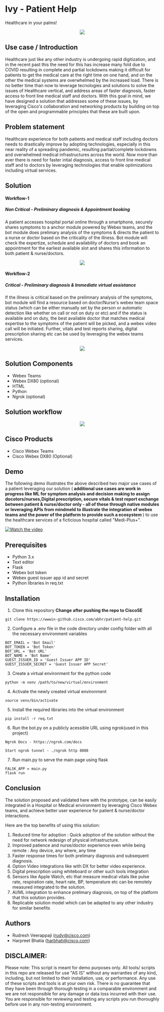 # Ivy - Patient Help
Healthcare in your palms!

<p align="center">
  <img src="documents/Ivy-logo-1.png">
</p>
 
  
## Use case / Introduction

Healthcare just like any other industry is undergoing rapid digitization, and in the recent past this the need for this has increase many fold due to COVID resulting in complete and partial lockdowns making it difficult for patients to get the medical care at the right time on one hand, and on the other the medical systems are overwhelmed by the increased load. There is no better time than now to leverage tecnologies and solutions to solve the issues of Healthcare vertical, and address areas of faster diagnosis, faster access to front line medical staff and doctors. With this goal in mind, we have designed a solution that addresses some of these issues, by leveraging Cisco's collaboration and networking products by building on top of the open and programmable principles that these are built upon.

## Problem statement

Healthcare experience for both patients and medical staff including doctors needs to drastically improve by adopting technologies, especially in this near reality of a spreading pandemic, resulting partial/complete lockdowns and overwhelmed medical infrastructures across the world. Now more than ever there is need for faster intial diagnosis, access to front line medical staff and to doctors by leveraging technologies that enable optimizations including virtual services.

## Solution


#### Workflow-1
##### Non Critical - Preliminary diagnosis & Appointment booking
A patient accesses hospital portal online through a smartphone, securely shares symptoms to a anchor module powered by Webex teams, and the bot module does prelimary analysis of the symptoms & directs the patient to a nurse or doctor based on the criticality of the illness. Bot module will check the expertize, schedule and availability of doctors and book an appointment for the earliest available slot and shares this information to both patient & nurse/doctors.

<p align="center">
  <img src="documents/Use-case-1.png">
</p>

#### Workflow-2
##### Critical - Preliminary diagnosis & Immediate virtual assistance

If the illness is critical based on the prelimnary analysis of the symptoms, bot module will find a resource based on doctor/Nurse's webex team space status (which can be either manually set by the person or automatic detection like whether on call or not on duty or etc) and if the status is available and on duty, the best available doctor that matches medical expertise to the symptoms of the patient will be picked, and a webex video call will be initiated. Further, vitals and test reports sharing, digital prescription sharing etc can be used by leveraging the webex teams services.

<p align="center">
  <img src="documents/Use-case-2.png">
</p>


## Solution Components
 
* Webex Teams
* Webex DX80 (optional)
* HTML
* Python
* Ngrok (optional)
 

## Solution workflow

<p align="center">
  <img src="documents/Work-flow-2.png">
</p>

## Cisco Products
* Cisco Webex Teams
* Cisco Webex DX80 (Optional)
 
## Demo

The following demo illustrates the above described two major use cases of a patient leveraging our solution (<b> additional use cases are work in progress like ML for symptom analysis and decision making to assign docotors/nurses,Digital prescription, secure vitals & test report exchange between patient & nurse/doctor only - all of these through native modules or leveraging APIs from mindmeld to illustrate the integration of webex teams and the power of the platform to provide such a ecosystem </b>) to use the healthcare services of a ficticious hospital called "Medi-Plus+".


[![Watch the video](documents/youtube-image.png)](https://youtu.be/-q5kTo_u4I4)

## Prerequisites
* Python 3.x
* Text editor
* Flask
* Webex bot token
* Webex guest issuer app id and secret
* Python libraries in req.txt

## Installation

1. Clone this repository <b>Change after pushing the repo to CiscoSE</b>
```
git clone https://wwwin-github.cisco.com/abhr/patient-help.git
```

2. Configure a .env file in the code directory under config folder with all the necessary environment variables
```
BOT_EMAIL = 'Bot Email'
BOT_TOKEN = 'Bot Token'
BOT_URL = 'Bot URL'
BOT_NAME = 'Bot Name'
GUEST_ISSUER_ID = 'Guest Issuer APP ID'
GUEST_ISSUER_SECRET = 'Guest Issuer APP Secret'
```

3. Create a virtual environment for the python code
```
python -m venv /path/to/new/virtual/environment
```

4. Activate the newly created virtual environment
```
source venv/bin/activate
```

5. Install the required libraries into the virtual environment
```
pip install -r req.txt
```

6. Run the bot.py on a publicly acessible URL using ngrok(used in this project)
```
Ngrok Docs - https://ngrok.com/docs

Start ngrok tunnel - ./ngrok http 8080
```

7. Run main.py to serve the main page using flask
```
FALSK_APP = main.py
flask run
```


## Conclusion

The solution proposed and validated here with the prototype, can be easily integrated in a Hospital or Medical environment by leveraging Cisco Webex teams, and achieve better user experience for patient & nurse/doctor interactions. 

Here are the top benefits of using this solution:
  1. Reduced time for adoption : Quick adoption of the solution without the need for network redesign of physical infrastructure.
  2. Improved patience and nurse/doctor experience even while being remote : Any device, any where, any time
  3. Faster response times for both prelimary diagnosis and subsequent diagnosis.
  4. Option Video integrations like with DX for better video experience.
  5. Digital prescription using whiteboard or other such tools integration
  6. Sensors like Apple Watch, etc that measure medical vitals like pulse rate, respiration rate, heart rate, BP, temperature etc can be remotely measured integrated to the solution.
  7. AI/ML integration to enhance prelimary diagnosis, on top of the platform that this solution provides.
  8. Replicable solution model which can be adapted to any other industry for similar benefits

## Authors

* Rudresh Veerappaji (rudv@cisco.com)
* Harpreet Bhatia (harbhati@cisco.com)

## DISCLAIMER:
Please note: This script is meant for demo purposes only. All tools/ scripts in this repo are released for use "AS IS" without any warranties of any kind, including, but not limited to their installation, use, or performance. Any use of these scripts and tools is at your own risk. There is no guarantee that they have been through thorough testing in a comparable environment and we are not responsible for any damage or data loss incurred with their use. You are responsible for reviewing and testing any scripts you run thoroughly before use in any non-testing environment.
